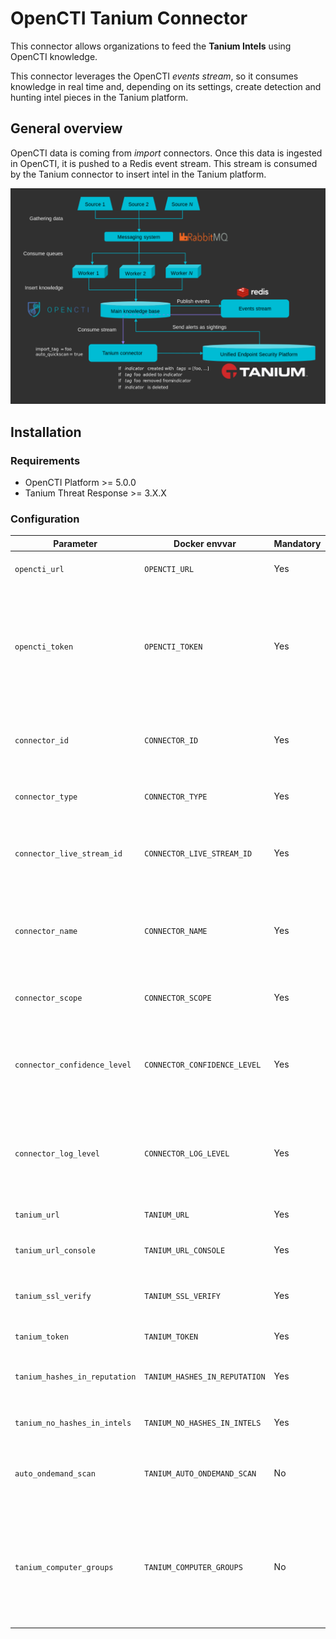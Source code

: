 # OpenCTI Tanium Connector

This connector allows organizations to feed the **Tanium Intels** using OpenCTI knowledge.

This connector leverages the OpenCTI *events stream*, so it consumes knowledge in real time and, depending on its settings, create detection and hunting intel pieces in the Tanium platform.

## General overview

OpenCTI data is coming from *import* connectors. Once this data is ingested in OpenCTI, it is pushed to a Redis event stream. This stream is consumed by the Tanium connector to insert intel in the Tanium platform.

![Stream overview](doc/stream.png "Stream overview")

## Installation

### Requirements

- OpenCTI Platform >= 5.0.0
- Tanium Threat Response >= 3.X.X

### Configuration

| Parameter                     | Docker envvar                 | Mandatory    | Description                                                                                                                |
|-------------------------------|-------------------------------| ------------ |----------------------------------------------------------------------------------------------------------------------------|
| `opencti_url`                 | `OPENCTI_URL`                 | Yes          | The URL of the OpenCTI platform.                                                                                           |
| `opencti_token`               | `OPENCTI_TOKEN`               | Yes          | The token of the OpenCTI user (it's recommanded to create a dedicated user for the connector with the Administrator role). |
| `connector_id`                | `CONNECTOR_ID`                | Yes          | A valid arbitrary `UUIDv4` that must be unique for this connector.                                                         |
| `connector_type`              | `CONNECTOR_TYPE`              | Yes          | Must be `STREAM` (this is the connector type).                                                                             |
| `connector_live_stream_id`    | `CONNECTOR_LIVE_STREAM_ID`    | Yes          | The Live Stream ID of the stream created in the OpenCTI interface                                                          |
| `connector_name`              | `CONNECTOR_NAME`              | Yes          | The name of the Tanium instance, to identify it if you have multiple Tanium connectors.                                    |
| `connector_scope`             | `CONNECTOR_SCOPE`             | Yes          | Must be `tanium`, not used in this connector.                                                                              |
| `connector_confidence_level`  | `CONNECTOR_CONFIDENCE_LEVEL`  | Yes          | The default confidence level for created sightings (a number between 1 and 4).                                             |
| `connector_log_level`         | `CONNECTOR_LOG_LEVEL`         | Yes          | The log level for this connector, could be `debug`, `info`, `warn` or `error` (less verbose).                              |
| `tanium_url`                  | `TANIUM_URL`                  | Yes          | The Tanium instance API URL.                                                                                               |
| `tanium_url_console`          | `TANIUM_URL_CONSOLE`          | Yes          | The Tanium instance console URL.                                                                                           |
| `tanium_ssl_verify`           | `TANIUM_SSL_VERIFY`           | Yes          | Enable the SSL certificate check (default: `true`)                                                                         |
| `tanium_token`                | `TANIUM_TOKEN`                | Yes          | The Tanium login user.                                                                                                     |
| `tanium_hashes_in_reputation` | `TANIUM_HASHES_IN_REPUTATION` | Yes          | Put hashes in the Reputation shared service.                                                                               |
| `tanium_no_hashes_in_intels`  | `TANIUM_NO_HASHES_IN_INTELS`  | Yes          | Do not insert hashes in intel documents.                                                                                   |
| `auto_ondemand_scan`          | `TANIUM_AUTO_ONDEMAND_SCAN`   | No           | Trigger a quickscan for each inserted intel document in Tanium.                                                            |
| `tanium_computer_groups`      | `TANIUM_COMPUTER_GROUPS  `    | No           | A list of computer groups separated by `,`, which will be the targets of the automatic quickscan the automatic quickscan   |
